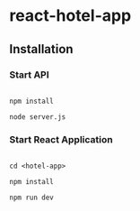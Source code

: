 # react-hotel-app

## Installation

### Start API

```cd <hotel-backend>

npm install

node server.js
```

### Start React Application

``` cd ..

cd <hotel-app>

npm install

npm run dev
```
